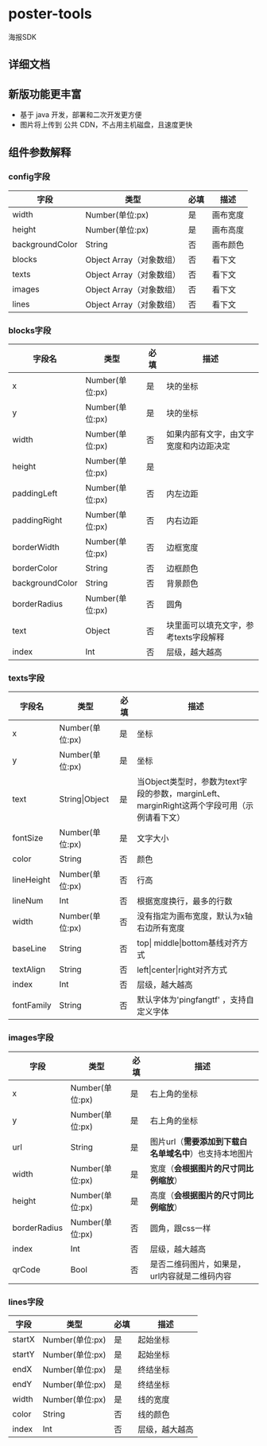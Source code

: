 # poster-tools
海报SDK

## 详细文档
## 新版功能更丰富
* 基于 java 开发，部署和二次开发更方便
* 图片将上传到 公共 CDN，不占用主机磁盘，且速度更快


## 组件参数解释

### config字段

| 字段            | 类型                     | 必填 | 描述                                       |
| --------------- | ------------------------ | ---- | ------------------------------------------ |
| width           | Number(单位:px)          | 是   | 画布宽度                                   |
| height          | Number(单位:px)          | 是   | 画布高度                                   |
| backgroundColor | String                   | 否   | 画布颜色                                   |
| blocks          | Object Array（对象数组） | 否   | 看下文                                     |
| texts           | Object Array（对象数组） | 否   | 看下文                                     |
| images          | Object Array（对象数组） | 否   | 看下文                                     |
| lines           | Object Array（对象数组） | 否   | 看下文                                     |

### blocks字段

| 字段名          | 类型             | 必填 | 描述                                   |
| --------------- | ---------------- | ---- | -------------------------------------- |
| x               | Number(单位:px) | 是   | 块的坐标                               |
| y               | Number(单位:px) | 是   | 块的坐标                               |
| width           | Number(单位:px) | 否   | 如果内部有文字，由文字宽度和内边距决定 |
| height          | Number(单位:px) | 是   |                                        |
| paddingLeft     | Number(单位:px) | 否   | 内左边距                               |
| paddingRight    | Number(单位:px) | 否   | 内右边距                               |
| borderWidth     | Number(单位:px) | 否   | 边框宽度                               |
| borderColor     | String           | 否   | 边框颜色                               |
| backgroundColor | String           | 否   | 背景颜色                               |
| borderRadius    | Number(单位:px) | 否   | 圆角                                   |
| text            | Object           | 否   | 块里面可以填充文字，参考texts字段解释  |
| index          | Int              | 否   | 层级，越大越高                         |

### texts字段

| 字段名         | 类型             | 必填 | 描述                                                         |
| -------------- | ---------------- | ---- | ------------------------------------------------------------ |
| x              | Number(单位:px) | 是   | 坐标                                                         |
| y              | Number(单位:px) | 是   | 坐标                                                         |
| text           | String\|Object   | 是   | 当Object类型时，参数为text字段的参数，marginLeft、marginRight这两个字段可用（示例请看下文） |
| fontSize       | Number(单位:px) | 是   | 文字大小                                                     |
| color          | String           | 否   | 颜色                                                         |
| lineHeight     | Number(单位:px) | 否   | 行高                                                         |
| lineNum        | Int              | 否   | 根据宽度换行，最多的行数                                     |
| width          | Number(单位:px) | 否   | 没有指定为画布宽度，默认为x轴右边所有宽度                                           |
| baseLine       | String           | 否   | top\| middle\|bottom基线对齐方式                             |
| textAlign      | String           | 否   | left\|center\|right对齐方式                                  |
| index         | Int              | 否   | 层级，越大越高                                               |
| fontFamily     | String           | 否   | 默认字体为'pingfangtf' ，支持自定义字体      |

### images字段

| 字段         | 类型             | 必填 | 描述                                      |
| ------------ | ---------------- | ---- | ----------------------------------------- |
| x            | Number(单位:px) | 是   | 右上角的坐标                              |
| y            | Number(单位:px) | 是   | 右上角的坐标                              |
| url          | String           | 是   | 图片url（**需要添加到下载白名单域名中**）也支持本地图片 |
| width        | Number(单位:px) | 是   | 宽度（**会根据图片的尺寸同比例缩放**）    |
| height       | Number(单位:px) | 是   | 高度（**会根据图片的尺寸同比例缩放**）    |
| borderRadius | Number(单位:px) | 否   | 圆角，跟css一样                           |
| index       | Int              | 否   | 层级，越大越高                            |
| qrCode       | Bool              | 否   | 是否二维码图片，如果是，url内容就是二维码内容  |

### lines字段

| 字段   | 类型             | 必填 | 描述           |
| ------ | ---------------- | ---- | -------------- |
| startX | Number(单位:px) | 是   | 起始坐标       |
| startY | Number(单位:px) | 是   | 起始坐标       |
| endX   | Number(单位:px) | 是   | 终结坐标       |
| endY   | Number(单位:px) | 是   | 终结坐标       |
| width  | Number(单位:px) | 是   | 线的宽度       |
| color  | String           | 否   | 线的颜色       |
| index | Int              | 否   | 层级，越大越高 |
